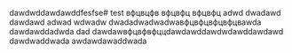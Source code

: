 dawdwddawdawddfesfse# test
вфцвцфв
вфцвфц
вфцвфц
adwd
dwadawd
dawdawd
adwad
wdwadw
dwadadwadwadwaвфцвфцвфцвфцвawda
dawdawddadwda
dad
dawdawвфцвфвфццdawdawddawdwdawddawdawd
dawdwaddwada
awdawdawaddwada
